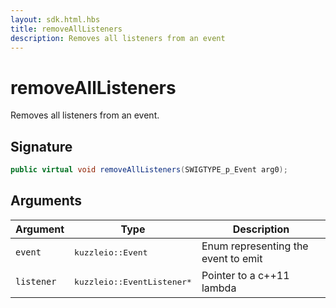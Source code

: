 ```yaml
---
layout: sdk.html.hbs
title: removeAllListeners
description: Removes all listeners from an event
---
```


# removeAllListeners

Removes all listeners from an event.

## Signature

```csharp
public virtual void removeAllListeners(SWIGTYPE_p_Event arg0);

```

## Arguments

| Argument   | Type                      | Description
| ---------- | ------------------------- | ---------------------------
| `event`    | <pre>kuzzleio::Event</pre>  | Enum representing the event to emit
| `listener` | <pre>kuzzleio::EventListener\*</pre> | Pointer to a c++11 lambda

